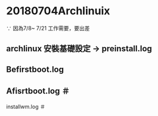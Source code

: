 # 20180704Archlinuix


∵ 因為7/8~ 7/21 工作需要，要出差
## archlinux 安裝基礎設定 → preinstall.log   





## Befirstboot.log     

## Afisrtboot.log     ＃ 

installwm.log      ＃
 



